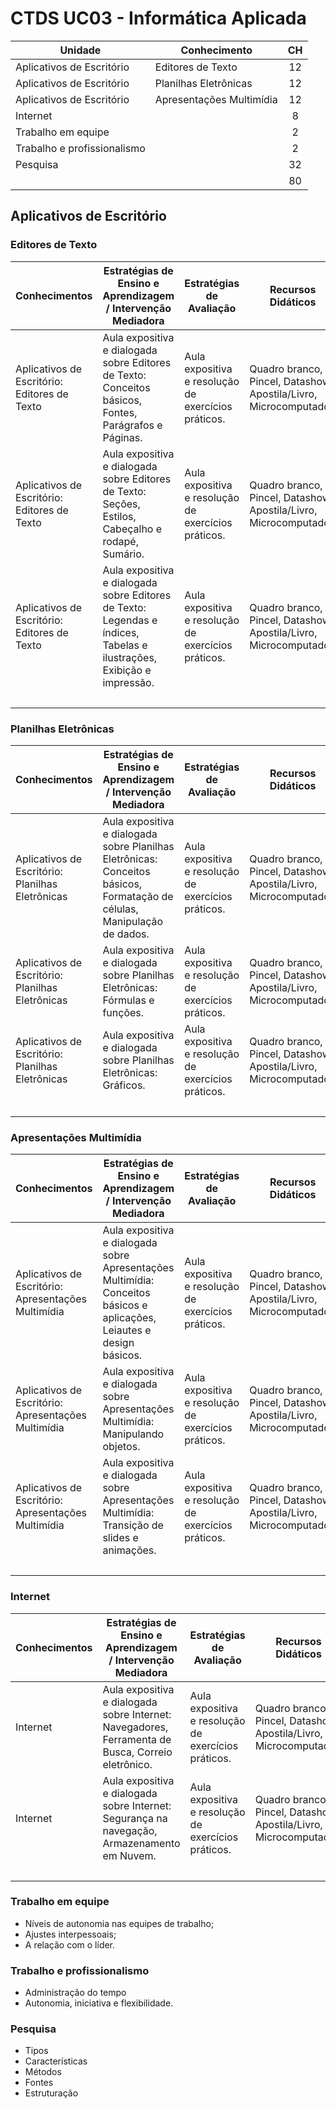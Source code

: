 # CTDS UC03 - Informática Aplicada

| Unidade | Conhecimento | CH |
|---|---|:-:|
| Aplicativos de Escritório | Editores de Texto | 12 |
| Aplicativos de Escritório | Planilhas Eletrônicas | 12 |
| Aplicativos de Escritório | Apresentações Multimídia | 12 |
| Internet |  | 8 |
| Trabalho em equipe |  | 2 |
| Trabalho e profissionalismo |  | 2 |
| Pesquisa |  | 32 |
|  |  | 80 |

## Aplicativos de Escritório

### Editores de Texto

| Conhecimentos | Estratégias de Ensino e Aprendizagem / Intervenção Mediadora | Estratégias de Avaliação | Recursos Didáticos | Material de Consumo | CH |
|---|---|---|---|---|:-:|
| Aplicativos de Escritório: Editores de Texto | Aula expositiva e dialogada sobre Editores de Texto: Conceitos básicos, Fontes, Parágrafos e Páginas. | Aula expositiva e resolução de exercícios práticos. | Quadro branco, Pincel, Datashow, Apostila/Livro, Microcomputador. | Pincel, lápis, borracha, papel. | 4 |
| Aplicativos de Escritório: Editores de Texto | Aula expositiva e dialogada sobre Editores de Texto: Seções, Estilos, Cabeçalho e rodapé, Sumário. | Aula expositiva e resolução de exercícios práticos. | Quadro branco, Pincel, Datashow, Apostila/Livro, Microcomputador. | Pincel, lápis, borracha, papel. | 4 |
| Aplicativos de Escritório: Editores de Texto | Aula expositiva e dialogada sobre Editores de Texto: Legendas e índices, Tabelas e ilustrações, Exibição e impressão. | Aula expositiva e resolução de exercícios práticos. | Quadro branco, Pincel, Datashow, Apostila/Livro, Microcomputador. | Pincel, lápis, borracha, papel. | 4 |
||||||12|

### Planilhas Eletrônicas

| Conhecimentos | Estratégias de Ensino e Aprendizagem / Intervenção Mediadora | Estratégias de Avaliação | Recursos Didáticos | Material de Consumo | CH |
|---|---|---|---|---|:-:|
| Aplicativos de Escritório: Planilhas Eletrônicas | Aula expositiva e dialogada sobre Planilhas Eletrônicas: Conceitos básicos, Formatação de células, Manipulação de dados. | Aula expositiva e resolução de exercícios práticos. | Quadro branco, Pincel, Datashow, Apostila/Livro, Microcomputador. | Pincel, lápis, borracha, papel. | 4 |
| Aplicativos de Escritório: Planilhas Eletrônicas | Aula expositiva e dialogada sobre Planilhas Eletrônicas: Fórmulas e funções. | Aula expositiva e resolução de exercícios práticos. | Quadro branco, Pincel, Datashow, Apostila/Livro, Microcomputador. | Pincel, lápis, borracha, papel. | 4 |
| Aplicativos de Escritório: Planilhas Eletrônicas | Aula expositiva e dialogada sobre Planilhas Eletrônicas: Gráficos. | Aula expositiva e resolução de exercícios práticos. | Quadro branco, Pincel, Datashow, Apostila/Livro, Microcomputador. | Pincel, lápis, borracha, papel. | 4 |
||||||12|

### Apresentações Multimídia

| Conhecimentos | Estratégias de Ensino e Aprendizagem / Intervenção Mediadora | Estratégias de Avaliação | Recursos Didáticos | Material de Consumo | CH |
|---|---|---|---|---|:-:|
| Aplicativos de Escritório: Apresentações Multimídia | Aula expositiva e dialogada sobre Apresentações Multimídia: Conceitos básicos e aplicações, Leiautes e design básicos. | Aula expositiva e resolução de exercícios práticos. | Quadro branco, Pincel, Datashow, Apostila/Livro, Microcomputador. | Pincel, lápis, borracha, papel. | 4 |
| Aplicativos de Escritório: Apresentações Multimídia | Aula expositiva e dialogada sobre Apresentações Multimídia: Manipulando objetos. | Aula expositiva e resolução de exercícios práticos. | Quadro branco, Pincel, Datashow, Apostila/Livro, Microcomputador. | Pincel, lápis, borracha, papel. | 4 |
| Aplicativos de Escritório: Apresentações Multimídia | Aula expositiva e dialogada sobre Apresentações Multimídia: Transição de slides e animações. | Aula expositiva e resolução de exercícios práticos. | Quadro branco, Pincel, Datashow, Apostila/Livro, Microcomputador. | Pincel, lápis, borracha, papel. | 4 |
||||||12|

### Internet

| Conhecimentos | Estratégias de Ensino e Aprendizagem / Intervenção Mediadora | Estratégias de Avaliação | Recursos Didáticos | Material de Consumo | CH |
|---|---|---|---|---|:-:|
| Internet | Aula expositiva e dialogada sobre Internet: Navegadores, Ferramenta de Busca, Correio eletrônico. | Aula expositiva e resolução de exercícios práticos. | Quadro branco, Pincel, Datashow, Apostila/Livro, Microcomputador. | Pincel, lápis, borracha, papel. | 4 |
| Internet | Aula expositiva e dialogada sobre Internet: Segurança na navegação, Armazenamento em Nuvem. | Aula expositiva e resolução de exercícios práticos. | Quadro branco, Pincel, Datashow, Apostila/Livro, Microcomputador. | Pincel, lápis, borracha, papel. | 4 |
||||||8|

### Trabalho em equipe

* Níveis de autonomia nas equipes de trabalho;
* Ajustes interpessoais;
* A relação com o líder.

### Trabalho e profissionalismo

* Administração do tempo
* Autonomia, iniciativa e flexibilidade.

### Pesquisa

* Tipos
* Características
* Métodos
* Fontes
* Estruturação